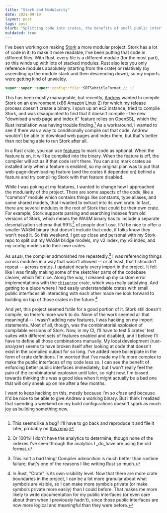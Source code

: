 ```yaml
---
title: "Stork and Modularity"
date: 2021-09-19
layout: post
tags: post
blurb: "Splitting code into crates, the benefits of small public interface, and a combinatorial explosion."
outdated: true
---
```


I've been working on making [Stork](https://stork-search.net) a more modular project. Stork has a lot of code in it; to make it more readable, I've been putting that code in different files. With Rust, every file is a different module (for the most part), so this winds up with lots of stacked modules. Rust also lets you only reference modules absolutely (starting from the crate) or relatively (by ascending up the module stack and then descending down), so my imports were getting kind of unwieldy.

```rust
super::super::super::config::file::SRTSubtitleFormat // :(
```

This has been mostly manageable, but recently, [Andrew](https://healeycodes.com) wanted to compile Stork on an environment (x86 Amazon Linux 2) for which my release process doesn't create a binary. I spun up an ec2 instance, tried to compile Stork, and was disappointed to find that it doesn't compile - the new "download a web page and index it" feature relies on OpenSSL, which the Rust installation was having trouble finding.[^0] As a workaround, I wanted to see if there was a way to conditionally compile out that code. Andrew wouldn't be able to download web pages and index them, but that's better than not being able to run Stork after all.

In a Rust crate, you can use [features](https://doc.rust-lang.org/cargo/reference/features.html) to mark code as optional. When the feature is on, it will be compiled into the binary. When the feature is off, the compiler will act as if that code isn't there. You can also mark crates as installed only when a feature is enabled, so my original plan was to put that web-page-downloading feature (and the crates it depended on) behind a feature and try compiling Stork with that feature disabled.

While I was poking at my features, I wanted to change how I approached the modularity of the project. There are some aspects of the code, like a "common" module which contains things like constants, type aliases, and some shared models, that I wanted to extract into its own crate. In fact, there are several modules in the root of Stork that could be their own crate. For example, Stork supports parsing and searching indexes from old versions of Stork, which means the WASM binary has to include a separate deserialization schema that 99%[^1] of people don't use. It'd be nice to offer a smaller WASM binary that doesn't include that code, if folks know they won't need it. So this weekend, I got up close and personal with my Stork repo to split out my WASM bridge models, my v2 index, my v3 index, and my config models into their own crates.

As usual, the compiler admonished me repeatedly.[^2] I was referencing things across modules in a way that wasn't allowed -- or at least, that I shouldn't repeat -- across crates. I updated nearly every import in the project. It felt like I was finally making some of the sketchier parts of the codebase clearer, which felt nice. Along the way, I cleaned up my custom error implementations with the [`thiserror`](https://github.com/dtolnay/thiserror) crate, which was really satisfying. And getting to a place where I had easily understandable crates with small public interfaces all interacting with each other made me look forward to building on top of those crates in the future.[^3]

And yet, this project seemed futile for a good portion of it. Stork still doesn't compile, so there's more work to do. None of the work seemed all that meaningful -- I wasn't adding new features, I was hacking on my import statements. Most of all, though, was the combinatorial explosion of compilable versions of Stork. Now, in my CI, I'll have to test 5 crates' test suites with different sets of features enabled and disabled, and I believe I'll have to define all those combinations manually. My local development (rust-analyzer) seems to have broken itself after looking at code that doesn't exist in the compiled output for so long. I've added more boilerplate in the form of crate definitions. I'm worried that I've made my life more complex to make the public interfaces of my code less so. I can see the benefit of enforcing better public interfaces immediately, but I won't really feel the pain of the combinatorial explosion until later, so right now, I'm biased towards thinking this was a good idea when it might actually be a bad one that will only sneak up on me after a few months.

I want to keep hacking on this, mostly because I'm _so close_ and because it'd be nice to be able to give Andrew a working binary. But I think I realized that spending a weekend on my build configurations doesn't spark as much joy as building something new.

[^0]: This seems like a bug? I'll have to go back and reproduce it and file it later, probably on [this repo](https://github.com/sfackler/rust-openssl).
[^1]: Or 100%! I don't have the analytics to determine, though none of the indexes I've seen through the analytics I \_do_have are using the old format.
[^2]: This isn't a bad thing! Compiler admonition is much better than runtime failure; that's one of the reasons I like writing Rust so much.
[^3]: In Rust, "Crate" is its own visibility level. Now that there are more crate boundaries in the project, I can be a lot more granular about what symbols are visible, so I can make more symbols private (or make symbols private more easily) than I could before. That makes me more likely to write documentation for my public interfaces (or even care about them when I previously hadn't), since those public interfaces are now more logical and meaningful than they were before.
